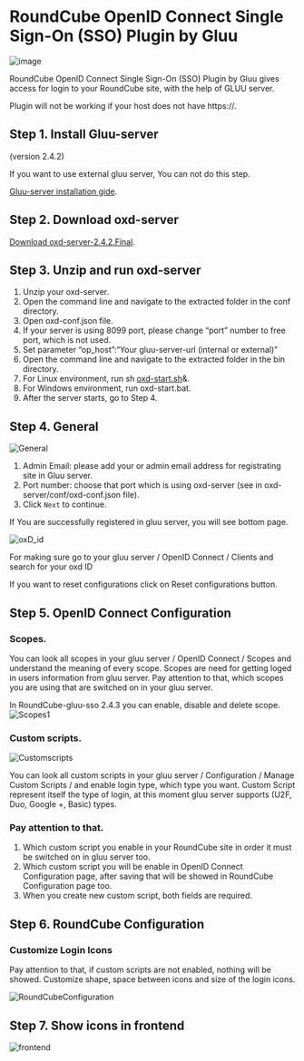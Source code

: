 # <a id="RoundCube_GLUU_SSO_plugin_0"></a>RoundCube OpenID Connect Single Sign-On (SSO) Plugin by Gluu

![image](https://raw.githubusercontent.com/GluuFederation/gluu-sso-RoundCube-plugin/master/plugin.jpg)

RoundCube OpenID Connect Single Sign-On (SSO) Plugin by Gluu gives access for login to your RoundCube site, with the help of GLUU server.

Plugin will not be working if your host does not have https://.

## <a id="Step_1_Install_Gluuserver_13"></a>Step 1\. Install Gluu-server

(version 2.4.2)

If you want to use external gluu server, You can not do this step.

[Gluu-server installation gide](https://www.gluu.org/docs/deployment/).

## <a id="Step_2_Download_oxDserver_21"></a>Step 2\. Download oxd-server

[Download oxd-server-2.4.2.Final](https://ox.gluu.org/maven/org/xdi/oxd-server/2.4.2.Final/oxd-server-2.4.2.Final-distribution.zip).

## <a id="Step_3_Unzip_and_run_oXDserver_31"></a>Step 3\. Unzip and run oxd-server

1.  Unzip your oxd-server.
2.  Open the command line and navigate to the extracted folder in the conf directory.
3.  Open oxd-conf.json file.
4.  If your server is using 8099 port, please change “port” number to free port, which is not used.
5.  Set parameter “op_host”:“Your gluu-server-url (internal or external)”
6.  Open the command line and navigate to the extracted folder in the bin directory.
7.  For Linux environment, run sh [oxd-start.sh](http://oxd-start.sh)&.
8.  For Windows environment, run oxd-start.bat.
9.  After the server starts, go to Step 4.

## <a id="Step_6_General_73"></a>Step 4\. General

![General](https://raw.githubusercontent.com/GluuFederation/gluu-sso-RoundCube-plugin/master/docu/6.png)

1.  Admin Email: please add your or admin email address for registrating site in Gluu server.
2.  Port number: choose that port which is using oxd-server (see in oxd-server/conf/oxd-conf.json file).
3.  Click `Next` to continue.

If You are successfully registered in gluu server, you will see bottom page.

![oxD_id](https://raw.githubusercontent.com/GluuFederation/gluu-sso-RoundCube-plugin/master/docu/7.png)

For making sure go to your gluu server / OpenID Connect / Clients and search for your oxd ID

If you want to reset configurations click on Reset configurations button.

## <a id="Step_8_OpenID_Connect_Configuration_89"></a>Step 5\. OpenID Connect Configuration

### <a id="Scopes_93"></a>Scopes.

You can look all scopes in your gluu server / OpenID Connect / Scopes and understand the meaning of every scope. Scopes are need for getting loged in users information from gluu server. Pay attention to that, which scopes you are using that are switched on in your gluu server.

In RoundCube-gluu-sso 2.4.3 you can enable, disable and delete scope. ![Scopes1](https://raw.githubusercontent.com/GluuFederation/gluu-sso-RoundCube-plugin/master/docu/8.png)

### <a id="Custom_scripts_104"></a>Custom scripts.

![Customscripts](https://raw.githubusercontent.com/GluuFederation/gluu-sso-RoundCube-plugin/master/docu/10.png)

You can look all custom scripts in your gluu server / Configuration / Manage Custom Scripts / and enable login type, which type you want. Custom Script represent itself the type of login, at this moment gluu server supports (U2F, Duo, Google +, Basic) types.

### <a id="Pay_attention_to_that_111"></a>Pay attention to that.

1.  Which custom script you enable in your RoundCube site in order it must be switched on in gluu server too.
2.  Which custom script you will be enable in OpenID Connect Configuration page, after saving that will be showed in RoundCube Configuration page too.
3.  When you create new custom script, both fields are required.

## <a id="Step_9_RoundCube_Configuration_117"></a>Step 6\. RoundCube Configuration

### <a id="Customize_Login_Icons_119"></a>Customize Login Icons

Pay attention to that, if custom scripts are not enabled, nothing will be showed. Customize shape, space between icons and size of the login icons.

![RoundCubeConfiguration](https://raw.githubusercontent.com/GluuFederation/gluu-sso-RoundCube-plugin/master/docu/11.png)

## <a id="Step_10_Show_icons_in_frontend_126"></a>Step 7\. Show icons in frontend

![frontend](https://raw.githubusercontent.com/GluuFederation/gluu-sso-RoundCube-plugin/master/docu/12.png)



